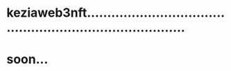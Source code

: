 # keziaweb3nft..............................................................................
# soon...
